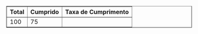 <!DOCTYPE html>
<html lang="pt-br">
<head>
    <meta charset="UTF-8">
    <meta name="viewport" content="width=device-width, initial-scale=1.0">
    <title>Taxa de Cumprimento</title>
</head>
<body>
    <table border="1">
        <tr>
            <th>Total</th>
            <th>Cumprido</th>
            <th>Taxa de Cumprimento</th>
        </tr>
        <tr>
            <td contenteditable="true" id="total">100</td>
            <td contenteditable="true" id="cumprido">75</td>
            <td id="taxa"></td>
        </tr>
    </table>
    <script>
        const totalCell = document.getElementById('total');
        const cumpridoCell = document.getElementById('cumprido');
        const taxaCell = document.getElementById('taxa');

        function calcularTaxa() {
            const total = parseFloat(totalCell.innerText);
            const cumprido = parseFloat(cumpridoCell.innerText);

            if (!isNaN(total) && !isNaN(cumprido)) {
                const taxa = (cumprido / total) * 100;
                taxaCell.innerText = `${taxa.toFixed(2)}%`;
            } else {
                taxaCell.innerText = 'Insira números válidos';
            }
        }

        totalCell.addEventListener('input', calcularTaxa);
        cumpridoCell.addEventListener('input', calcularTaxa);
    </script>
</body>
</html>
